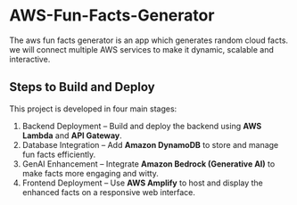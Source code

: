 # AWS-Fun-Facts-Generator
The aws fun facts generator is an app which generates random cloud facts. we will connect multiple AWS services to make it dynamic, scalable and interactive.

## Steps to Build and Deploy

This project is developed in four main stages:

1. Backend Deployment – Build and deploy the backend using **AWS Lambda** and **API Gateway**.  
2. Database Integration – Add **Amazon DynamoDB** to store and manage fun facts efficiently.  
3. GenAI Enhancement – Integrate **Amazon Bedrock (Generative AI)** to make facts more engaging and witty.  
4. Frontend Deployment – Use **AWS Amplify** to host and display the enhanced facts on a responsive web interface.
